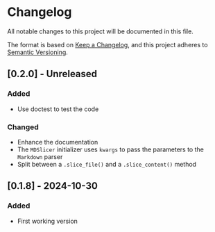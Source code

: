 # Changelog

All notable changes to this project will be documented in this file.

The format is based on [Keep a Changelog](https://keepachangelog.com/en/1.0.0/),
and this project adheres to [Semantic Versioning](https://semver.org/spec/v2.0.0.html).

## [0.2.0] - Unreleased

### Added

- Use doctest to test the code

### Changed

- Enhance the documentation
- The `MDSlicer` initializer uses `kwargs` to pass the parameters to the `Markdown` parser
- Split between a `.slice_file()` and a `.slice_content()` method


## [0.1.8] - 2024-10-30

### Added

- First working version
